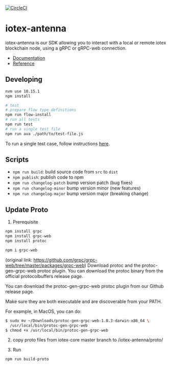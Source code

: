 [![CircleCI](https://circleci.com/gh/iotexproject/iotex-antenna.svg?style=svg&circle-token=9793be645e0d890924fee61fa5e3bfaff8d19942)](https://circleci.com/gh/iotexproject/iotex-antenna)

# iotex-antenna

iotex-antenna is our SDK allowing you to interact with a local or remote iotex blockchain node, using a gRPC or gRPC-web connection.

- [Documentation](https://docs.iotex.io/docs/libraries-and-tools.html)
- [Reference](https://iotexproject.github.io/iotex-antenna/)

## Developing

```bash
nvm use 10.15.1
npm install

# test
# prepare flow type definitions
npm run flow-install
# run all tests
npm run test
# run a single test file
npm run ava ./path/to/test-file.js
```

To run a single test case, follow instructions [here](https://github.com/avajs/ava/blob/master/docs/01-writing-tests.md#running-specific-tests).

## Scripts

- `npm run build`: build source code from `src` to `dist`
- `npm publish`: publish code to npm
- `npm run changelog-patch` bump version patch (bug fixes)
- `npm run changelog-minor` bump version minor (new features)
- `npm run changelog-major` bump version major (breaking change)

## Update Proto

1. Prerequisite

```bash
npm install grpc
npm install grpc-web
npm install protoc

npm i grpc-web
```

(original link: https://github.com/grpc/grpc-web/tree/master/packages/grpc-web)
Download protoc and the protoc-gen-grpc-web protoc plugin.
You can download the protoc binary from the official protocolbuffers release page.

You can download the protoc-gen-grpc-web protoc plugin from our Github release page.

Make sure they are both executable and are discoverable from your PATH.

For example, in MacOS, you can do:

```bash
$ sudo mv ~/Downloads/protoc-gen-grpc-web-1.0.3-darwin-x86_64 \
  /usr/local/bin/protoc-gen-grpc-web
$ chmod +x /usr/local/bin/protoc-gen-grpc-web
```

2. copy proto files from iotex-core master branch to /iotex-antenna/proto/

3. Run

```bash
npm run build-proto
```
